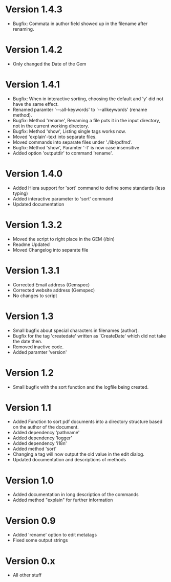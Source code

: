 # Version 1.4.3
- Bugfix: Commata in author field showed up in the filename after renaming.

# Version 1.4.2
- Only changed the Date of the Gem

# Version 1.4.1
- Bugfix: When in interactive sorting, choosing the default and 'y' did not have the same effect.
- Renamed paramter '--:all-keywords' to '--allkeywords' (rename method).
- Bugfix: Method 'rename', Renaming a file puts it in the input directory, not in the current working directory.
- Bugfix: Method 'show', Listing single tags works now.
- Moved 'explain'-text into separate files.
- Moved commands into separate files under './lib/pdfmd'.
- Bugfix: Method 'show', Paramter '-t' is now case insensitive
- Added option 'outputdir' to command 'rename'.

# Version 1.4.0
- Added Hiera support for 'sort' command to define some standards (less typing)
- Added interactive parameter to 'sort' command
- Updated documentation

# Version 1.3.2
- Moved the script to right place in the GEM (/bin)
- Readme Updated
- Moved Changelog into separate file

# Version 1.3.1
- Corrected Email address (Gemspec)
- Corrected website address (Gemspec)
- No changes to script

# Version 1.3
- Small bugfix about special characters in filenames (author).
- Bugfix for the tag 'createdate' written as 'CreateDate' which did not 
  take the date then.
- Removed inactive code.
- Added paramter 'version'

# Version 1.2
- Small bugfix with the sort function and the logfile being created.

# Version 1.1
- Added Function to sort pdf documents into a directory structure based on
  the author of the document.
- Added dependency 'pathname'
- Added dependency 'logger'
- Added dependency 'i18n'
- Added method 'sort'
- Changing a tag will now output the old value in the edit dialog.
- Updated documentation and descriptions of methods

# Version 1.0
- Added documentation in long description of the commands
- Added method "explain" for further information

# Version 0.9
- Added 'rename' option to edit metatags
- Fixed some output strings

# Version 0.x
- All other stuff
